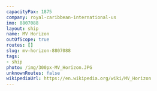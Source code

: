 ```yaml
---
capacityPax: 1875
company: royal-caribbean-international-us
imo: 8807088
layout: ship
name: MV Horizon
outOfScope: true
routes: []
slug: mv-horizon-8807088
tags:
- ship
photo: /img/300px-MV_Horizon.JPG
unknownRoutes: false
wikipediaUrl: https://en.wikipedia.org/wiki/MV_Horizon
---
```

